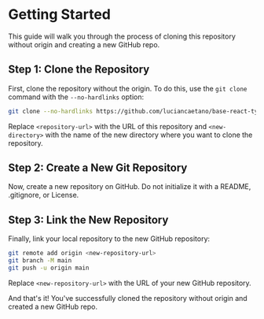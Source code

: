 # Getting Started

This guide will walk you through the process of cloning this repository without origin and creating a new GitHub repo.

## Step 1: Clone the Repository

First, clone the repository without the origin. To do this, use the `git clone` command with the `--no-hardlinks` option:

```bash
git clone --no-hardlinks https://github.com/luciancaetano/base-react-typescript-project.git <new-directory>
```

Replace `<repository-url>` with the URL of this repository and `<new-directory>` with the name of the new directory where you want to clone the repository.

## Step 2: Create a New Git Repository

Now, create a new repository on GitHub. Do not initialize it with a README, .gitignore, or License.

## Step 3: Link the New Repository

Finally, link your local repository to the new GitHub repository:

```bash
git remote add origin <new-repository-url>
git branch -M main
git push -u origin main
```

Replace `<new-repository-url>` with the URL of your new GitHub repository.

And that's it! You've successfully cloned the repository without origin and created a new GitHub repo.
